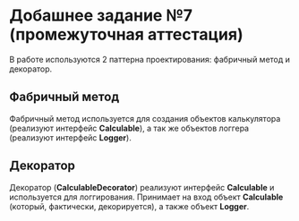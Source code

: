# Добашнее задание №7 (промежуточная аттестация)

В работе используются 2 паттерна проектирования: фабричный метод и декоратор.

## Фабричный метод

Фабричный метод используется для создания объектов калькулятора (реализуют интерфейс **Calculable**), а так же объектов логгера (реализуют интерфейс **Logger**).

## Декоратор

Декоратор (**CalculableDecorator**) реализуют интерфейс **Calculable** и используется для логгирования. Принимает на вход объект **Calculable** (который, фактически, декорируется), а также объект **Logger**.